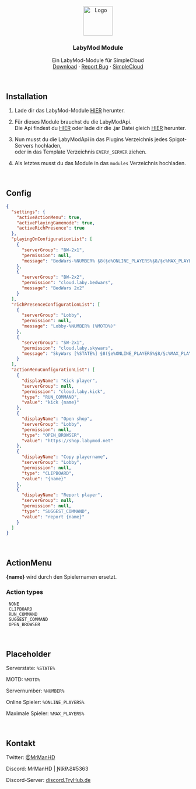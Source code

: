 <br />
<p align="center">
  <a href="https://github.com/othneildrew/Best-README-Template">
    <img src="https://mrmanhd.tryhub.de/img/github-logo.png" alt="Logo" width="80" height="80">
  </a>

  <h3 align="center">LabyMod Module</h3>

  <p align="center">
    Ein LabyMod-Module für SimpleCloud
    <br />
    <a href="https://mrmanhd.tryhub.de/dl/simplecloud-labymod-module.jar">Download</a>
    ·
    <a href="https://github.com/MrManHD/simplecloud-labymod-module/issues">Report Bug</a>
    ·
    <a href="https://www.spigotmc.org/resources/simplecloud-simplify-your-network.79466/">SimpleCloud</a>
  </p>
</p>

 <br />
    
## Installation
1. Lade dir das LabyMod-Module [HIER](https://mrmanhd.tryhub.de/dl/simplecloud-labymod-module.jar) herunter.

2. Für dieses Module brauchst du die LabyModApi. <br /> Die Api findest du [HIER](https://github.com/LabyMod/labymod-server-api/) oder lade dir die .jar Datei gleich [HIER](https://mrmanhd.tryhub.de/dl/labyapi.jar) herunter.

3. Nun musst du die LabyModApi in das Plugins Verzeichnis jedes Spigot-Servers hochladen, <br /> oder in das Template Verzeichnis `EVERY_SERVER` ziehen.

4. Als letztes musst du das Module in das `modules` Verzeichnis hochladen.

 <br />
    
## Config

```json
{
  "settings": {
    "activeActionMenu": true,
    "activePlayingGamemode": true,
    "activeRichPresence": true
  },
  "playingOnConfigurationList": [
    {
      "serverGroup": "BW-2x1",
      "permission": null,
      "message": "BedWars-%NUMBER% §8(§e%ONLINE_PLAYERS%§8/§c%MAX_PLAYERS%§8)"
    },
    {
      "serverGroup": "BW-2x2",
      "permission": "cloud.laby.bedwars",
      "message": "BedWars 2x2"
    }
  ],
  "richPresenceConfigurationList": [
    {
      "serverGroup": "Lobby",
      "permission": null,
      "message": "Lobby-%NUMBER% (%MOTD%)"
    },
    {
      "serverGroup": "SW-2x1",
      "permission": "cloud.laby.skywars",
      "message": "SkyWars [%STATE%] §8(§e%ONLINE_PLAYERS%§8/§c%MAX_PLAYERS%§8)"
    }
  ],
  "actionMenuConfigurationList": [
    {
      "displayName": "Kick player",
      "serverGroup": null,
      "permission": "cloud.laby.kick",
      "type": "RUN_COMMAND",
      "value": "kick {name}"
    },
    {
      "displayName": "Open shop",
      "serverGroup": "Lobby",
      "permission": null,
      "type": "OPEN_BROWSER",
      "value": "https://shop.labymod.net"
    },
    {
      "displayName": "Copy playername",
      "serverGroup": "Lobby",
      "permission": null,
      "type": "CLIPBOARD",
      "value": "{name}"
    },
    {
      "displayName": "Report player",
      "serverGroup": null,
      "permission": null,
      "type": "SUGGEST_COMMAND",
      "value": "report {name}"
    }
  ]
}
```

 <br />
    
## ActionMenu

 **{name}** wird durch den Spielernamen ersetzt.

### Action types

```
 NONE
 CLIPBOARD
 RUN_COMMAND
 SUGGEST_COMMAND
 OPEN_BROWSER
```

 <br />
    
## Placeholder

Serverstate:
``
%STATE%
``

MOTD:
``
%MOTD%
``

Servernumber:
``
%NUMBER%
``
 
Online Spieler:
``
%ONLINE_PLAYERS%
``
 
Maximale Spieler:
``
%MAX_PLAYERS%
``

 <br />
    
## Kontakt

Twitter: [@MrManHD](https://twitter.com/MrManHD)

Discord: MrManHD | ƝƖƙƚƛƧ#5363

Discord-Server: [discord.TryHub.de](https://tryhub.de/discord)
